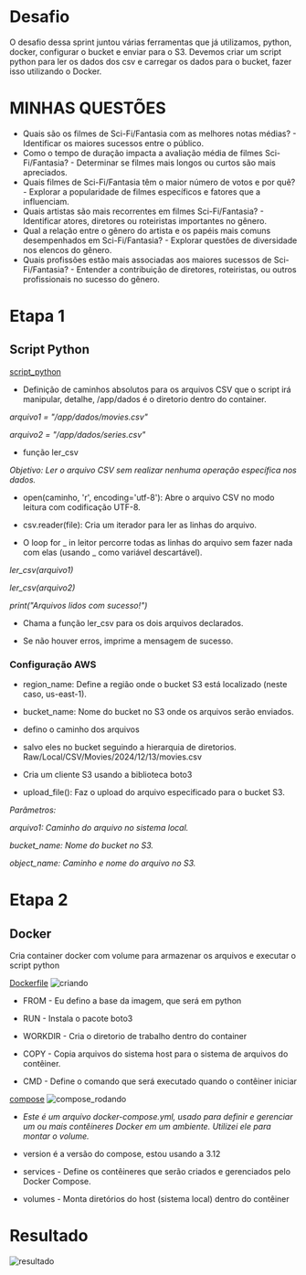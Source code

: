# Desafio
O desafio dessa sprint juntou várias ferramentas que já utilizamos, python, docker, configurar o bucket e enviar para o S3. Devemos criar um script python para ler os dados dos csv e carregar os dados para o bucket, fazer isso utilizando o Docker.

# MINHAS QUESTÕES

* Quais são os filmes de Sci-Fi/Fantasia com as melhores notas médias? - Identificar os maiores sucessos entre o público.
* Como o tempo de duração impacta a avaliação média de filmes Sci-Fi/Fantasia? - Determinar se filmes mais longos ou curtos são mais apreciados.
* Quais filmes de Sci-Fi/Fantasia têm o maior número de votos e por quê?- Explorar a popularidade de filmes específicos e fatores que a influenciam.
* Quais artistas são mais recorrentes em filmes Sci-Fi/Fantasia? - Identificar atores, diretores ou roteiristas importantes no gênero.
* Qual a relação entre o gênero do artista e os papéis mais comuns desempenhados em Sci-Fi/Fantasia? - Explorar questões de diversidade nos elencos do gênero.
* Quais profissões estão mais associadas aos maiores sucessos de Sci-Fi/Fantasia? - Entender a contribuição de diretores, roteiristas, ou outros profissionais no sucesso do gênero.

# Etapa 1
## Script Python

[script_python](./python.py)
* Definição de caminhos absolutos para os arquivos CSV que o script irá manipular, detalhe, /app/dados é o diretorio dentro do container.

*arquivo1 = "/app/dados/movies.csv"*

*arquivo2 = "/app/dados/series.csv"*

* função ler_csv

*Objetivo: Ler o arquivo CSV sem realizar nenhuma operação específica nos dados.*

* open(caminho, 'r', encoding='utf-8'): Abre o arquivo CSV no modo leitura com codificação UTF-8.

* csv.reader(file): Cria um iterador para ler as linhas do arquivo.

* O loop for _ in leitor percorre todas as linhas do arquivo sem fazer nada com elas (usando _ como variável descartável).

*ler_csv(arquivo1)*

*ler_csv(arquivo2)*

*print("Arquivos lidos com sucesso!")*

* Chama a função ler_csv para os dois arquivos declarados.

* Se não houver erros, imprime a mensagem de sucesso.

### Configuração AWS
* region_name: Define a região onde o bucket S3 está localizado (neste caso, us-east-1).

* bucket_name: Nome do bucket no S3 onde os arquivos serão enviados.

* defino o caminho dos arquivos

* salvo eles no bucket seguindo a hierarquia de diretorios. Raw/Local/CSV/Movies/2024/12/13/movies.csv

* Cria um cliente S3 usando a biblioteca boto3

* upload_file(): Faz o upload do arquivo especificado para o bucket S3.

*Parâmetros:*

*arquivo1: Caminho do arquivo no sistema local.*

*bucket_name: Nome do bucket no S3.*

*object_name: Caminho e nome do arquivo no S3.*

# Etapa 2
## Docker
Cria container docker com volume para armazenar os arquivos e executar o script python

[Dockerfile](./Dockerfile)
![criando](../Evidências/criando-bucket.png)

* FROM - Eu defino a base da imagem, que será em python

* RUN - Instala o pacote boto3

* WORKDIR - Cria o diretorio de trabalho dentro do container

* COPY - Copia arquivos do sistema host para o sistema de arquivos do contêiner.

* CMD - Define o comando que será executado quando o contêiner iniciar

[compose](./docker-compose.yml)
![compose_rodando](../Evidências/usando-compose.png)

* *Este é um arquivo docker-compose.yml, usado para definir e gerenciar um ou mais contêineres Docker em um ambiente. Utilizei ele para montar o volume.*

* version é a versão do compose, estou usando a 3.12

* services - Define os contêineres que serão criados e gerenciados pelo Docker Compose.

* volumes - Monta diretórios do host (sistema local) dentro do contêiner

# Resultado
![resultado](../Evidências/resultado.png)


